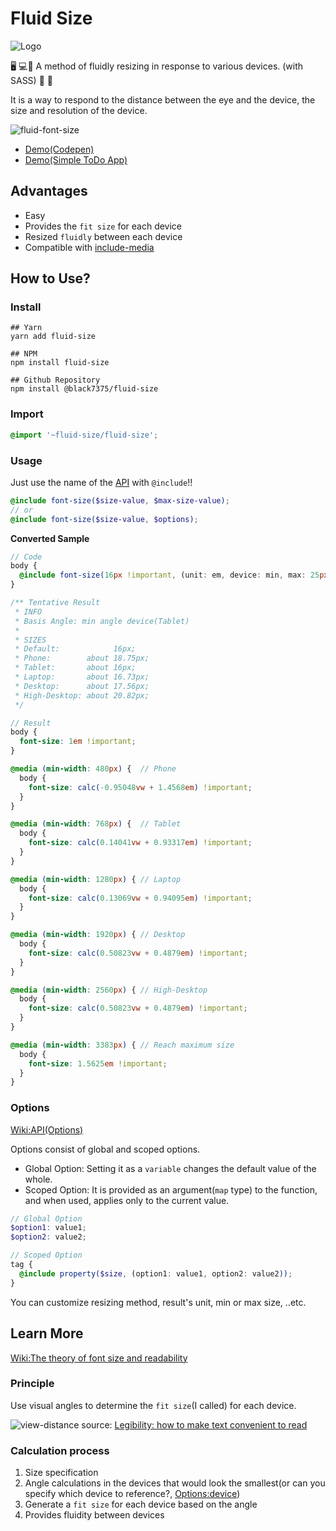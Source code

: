 # Fluid Size

![Logo](https://user-images.githubusercontent.com/25581533/89294723-6d231e80-d64f-11ea-8a67-9333451f467a.png)

:desktop_computer: :computer::iphone: A method of fluidly resizing in response to various devices. (with SASS) :revolving_hearts: :eyes:

It is a way to respond to the distance between the eye and the device, the size and resolution of the device.

![fluid-font-size](https://user-images.githubusercontent.com/25581533/82766346-d8f63900-9e0d-11ea-9b3b-ceabd7832e4b.png)
- [Demo(Codepen)](https://codepen.io/black7375/pen/xxZoyow?editors=1100)
- [Demo(Simple ToDo App)](https://black7375.github.io/React-RxJS-Todo/)

## Advantages
- Easy
- Provides the `fit size` for each device
- Resized `fluidly` between each device
- Compatible with [include-media](https://github.com/eduardoboucas/include-media)

## How to Use?

### Install

```shell
## Yarn
yarn add fluid-size

## NPM
npm install fluid-size

## Github Repository
npm install @black7375/fluid-size
```

### Import

```scss
@import '~fluid-size/fluid-size';
```

### Usage

Just use the name of the [API](https://github.com/black7375/fluid-size/wiki/API) with `@include`!!

```scss
@include font-size($size-value, $max-size-value);
// or
@include font-size($size-value, $options);
```

 **Converted Sample**

```scss
// Code
body {
  @include font-size(16px !important, (unit: em, device: min, max: 25px));
}

/** Tentative Result
 * INFO
 * Basis Angle: min angle device(Tablet)
 *
 * SIZES
 * Default:            16px;
 * Phone:        about 18.75px;
 * Tablet:       about 16px;
 * Laptop:       about 16.73px;
 * Desktop:      about 17.56px;
 * High-Desktop: about 20.82px;
 */

// Result
body {
  font-size: 1em !important;
}

@media (min-width: 480px) {  // Phone
  body {
    font-size: calc(-0.95048vw + 1.4568em) !important;
  }
}

@media (min-width: 768px) {  // Tablet
  body {
    font-size: calc(0.14041vw + 0.93317em) !important;
  }
}

@media (min-width: 1280px) { // Laptop
  body {
    font-size: calc(0.13069vw + 0.94095em) !important;
  }
}

@media (min-width: 1920px) { // Desktop
  body {
    font-size: calc(0.50823vw + 0.4879em) !important;
  }
}

@media (min-width: 2560px) { // High-Desktop
  body {
    font-size: calc(0.50823vw + 0.4879em) !important;
  }
}

@media (min-width: 3383px) { // Reach maximum size
  body {
    font-size: 1.5625em !important;
  }
}
```

### Options

[Wiki:API(Options)](https://github.com/black7375/fluid-size/wiki/API#options)

Options consist of global and scoped options.

- Global Option: Setting it as a `variable` changes the default value of the whole.
- Scoped Option: It is provided as an argument(`map` type) to the function, and when used, applies only to the current value.

```scss
// Global Option
$option1: value1;
$option2: value2;

// Scoped Option
tag {
  @include property($size, (option1: value1, option2: value2));
}
```

You can customize resizing method, result's unit, min or max size, ..etc.

## Learn More
[Wiki:The theory of font size and readability](https://github.com/black7375/fluid-size/wiki/The-theory-of-font-size-and-readability)

### Principle

Use visual angles to determine the `fit size`(I called) for each device.

![view-distance](https://user-images.githubusercontent.com/25581533/82766340-cc71e080-9e0d-11ea-8268-7c965e6544c0.jpeg)
source: [Legibility: how to make text convenient to read](https://uxdesign.cc/legibility-how-to-make-text-convenient-to-read-7f96b84bd8af)

### Calculation process

1. Size specification
2. Angle calculations in the devices that would look the smallest(or can you specify which device to reference?, [Options:device](https://github.com/black7375/Fluid-Size/wiki/API#2-device))
3. Generate a `fit size` for each device based on the angle
4. Provides fluidity between devices
